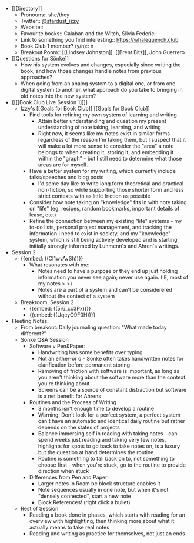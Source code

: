 - [[Directory]]
    - Pronouns:: she/they
    - Twitter:: [@stardust_izzy](https://twitter.com/stardust_izzy)
    - Website:: 
    - Favourite books:: Calaban and the Witch, Silvia Federici
    - Link to something you find interesting:: https://whalequench.club
    - Book Club 1 member? (y/n):: n
    - Breakout Room:: [[Lindsey Johnston]], [[Brent Bitz]], John Guerrero
- [[Questions for Sönke]]
    - How his system evolves and changes, especially since writing the book, and how  those changes handle notes from previous approaches?
    - When going from an analog system to a digital one, or from one digital system to another, what approach do you take to bringing in old notes into the new system?
- [[[[Book Club Live Session 1]]]] 
    - Izzy's [[Goals for Book Club]] [[Goals for Book Club]]
        - Find tools for refining my own system of learning and writing
            - Attain better understanding and question my present understanding of note taking, learning, and writing
            - Right now, it seems like my notes exist in similar forms regardless of the reason I'm taking them, but I suspect that it will make a lot more sense to consider the "area" a note belongs to when creating it, storing it, and embedding it within the "graph" - but I still need to determine what those areas are for myself.
        - Have a better system for my writing, which currently include talks/speeches and blog posts
            - I'd some day like to write long form theoretical and practical non-fiction, so while supporting those shorter form and less strict contexts with as little friction as possible
        - Consider how note taking on "knowledge" fits in with note taking on "life" (eg, recipes, random bookmarks, important details of lease, etc.)
        - Refine the connection between my existing "life" systems - my to-do lists, personal project management, and tracking the information I need to exist in society, and my "knowledge" system, which is still being actively developed and is starting initially strongly informed by Luhmenn's and Ahren's writings.
- Session 2
    - {{embed: ((CI1wvAvSh))}}
        - What resonates with me:
            - Notes need to have a purpose or they end up just holding information you never see again; never use again. (IE, most of my notes >.>)
            - Notes are a part of a system and can't be considerered without the context of a system
    - Breakroom, Session 2
        - {{embed: ((5r6_cc3Px))}}
        - {{embed: ((UqeyO9F0H))}}
- Fleeting Notes:
    - From breakout: Daily journaling question: "What made today different?"
    - Sonke Q&A Session
        - Software v Pen&Paper:
            - Handwriting has some benefits over typing
            - Not an either-or q - Sonke often takes handwritten notes for clarification before permanent storing
            - Removing of friction with software is important, as long as you aren't thinking about the software more than the context you're thinking about
            - Screens can be a source of constant distraction but software is a net benefit for Ahrens
        - Routines and the Process of Writing
            - 3 months isn't enough time to develop a routine
            - Warning: Don't look for a perfect system, a perfect system can't have an automatic and identical daily routine but rather depends on the states of projects
            - Balance immersing self in reading with taking notes - can spend weeks just reading and taking very few notes, highlights for spots to go back to take notes on, is a luxury but the question at hand determines the routine.
            - Routine is something to fall back on to, not something to choose first - when you're stuck, go to the routine to provide direction when stuck
        - Differences from Pen and Paper:
            - Larger notes in Roam bc block structure enables it
            - Note sequences usually in one note, but when it's not "densely connected", start a new note
            - Block References! (right click a bullet)
    - Rest of Session
        - Reading a book done in phases, which starts with reading for an overview with highlighting, then thinking more about what it actually means to take real notes
        - Reading and writing as practice for themselves, not just an ends
